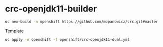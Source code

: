 # crc-openjdk11-builder

```bash
oc new-build -n openshift https://github.com/mopanowicz/crc.git#master --context-dir=s2i/crc-openjdk11-builder --source-secret=crc-github --name=crc-openjdk11-builder --to='crc-openjdk11-builder:release'
```

Template

```bash
oc apply -n openshift -f openshift/crc-openjdk11-dual.yml
```
